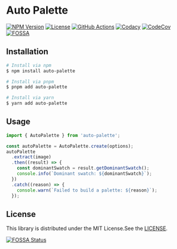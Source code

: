 # Auto Palette

[![NPM Version](https://img.shields.io/npm/v/auto-palette)](https://www.npmjs.com/package/auto-palette)
[![License](https://img.shields.io/npm/l/auto-palette)](https://github.com/t28hub/auto-palette/blob/main/LICENSE)
[![GitHub Actions](https://github.com/t28hub/auto-palette/actions/workflows/build.yml/badge.svg)](https://github.com/t28hub/c10e/actions/workflows/build.yml)
[![Codacy](https://app.codacy.com/project/badge/Grade/f133835017b04752aa3758dc62a8602e)](https://www.codacy.com/gh/t28hub/auto-palette/dashboard?utm_source=github.com&utm_medium=referral&utm_content=t28hub/auto-palette&utm_campaign=Badge_Grade)
[![CodeCov](https://codecov.io/gh/t28hub/auto-palette/branch/main/graph/badge.svg?token=F5obdWWvEt)](https://codecov.io/gh/t28hub/auto-palette)
[![FOSSA](https://app.fossa.com/api/projects/custom%2B14538%2Fgithub.com%2Ft28hub%2Fauto-palette.svg?type=shield)](https://app.fossa.com/projects/custom%2B14538%2Fgithub.com%2Ft28hub%2Fauto-palette?ref=badge_shield)

## Installation

```sh
# Install via npm
$ npm install auto-palette

# Install via pnpm
$ pnpm add auto-palette

# Install via yarn
$ yarn add auto-palette
```

## Usage

```typescript
import { AutoPalette } from 'auto-palette';

const autoPalette = AutoPalette.create(options);
autoPalette
  .extract(image)
  .then((result) => {
    const dominantSwatch = result.getDominantSwatch();
    console.info(`Dominant swatch: ${dominantSwatch}`);
  })
  .catch((reason) => {
    console.warn(`Failed to build a palette: ${reason}`);
  });
```

## License

This library is distributed under the MIT License.See the [LICENSE](https://github.com/t28hub/auto-palette/blob/main/LICENSE).

[![FOSSA Status](https://app.fossa.com/api/projects/custom%2B14538%2Fgithub.com%2Ft28hub%2Fauto-palette.svg?type=large)](https://app.fossa.com/projects/custom%2B14538%2Fgithub.com%2Ft28hub%2Fauto-palette?ref=badge_large)
